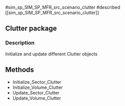 #sim_sp_SIM_SP_MFR_src_scenario_clutter
#described 
[[sim_sp_SIM_SP_MFR_src_scenario_clutter]]

## Clutter package

### Description
Initialize and update different Clutter objects

## Methods
* Initialize_Sector_Clutter
* Initialize_Volume_Clutter
* Update_Sector_Clutter
* Update_Volume_Clutter
